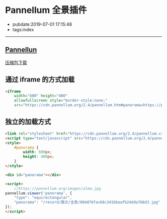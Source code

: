 # Pannellum 全景插件

- pubdate:2019-07-01 17:15:48
- tags:index

---

## [Pannellun](https://pannellum.org/documentation/examples/simple-example/)

[压缩包下载](./pannellum-2.4.0.zip)

## 通过 iframe 的方式加载

````html
<iframe
    width="600" height="400"
    allowfullscreen style="border-style:none;"
    src="https://cdn.pannellum.org/2.4/pannellum.htm#panorama=https://pannellum.org/images/alma.jpg"></iframe>
````

## 独立的加载方式

````html
<link rel="stylesheet" href="https://cdn.pannellum.org/2.4/pannellum.css"/>
<script type="text/javascript" src="https://cdn.pannellum.org/2.4/pannellum.js"></script>
<style>
    #panorama {
        width: 600px;
        height: 400px;
    }
</style>

<div id="panorama"></div>

<script>
    //https://pannellum.org/images/alma.jpg
pannellum.viewer('panorama', {
    "type": "equirectangular",
    "panorama": "/record/展示/全景/09dd76fac68c341b6aafb24dda768d3.jpg"
});
</script>
````
